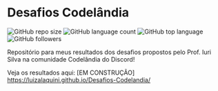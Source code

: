 # Desafios Codelândia
![GitHub repo size](https://img.shields.io/github/repo-size/luizalaquini/Desafios-Codelandia)
![GitHub language count](https://img.shields.io/github/languages/count/luizalaquini/Desafios-Codelandia)
![GitHub top language](https://img.shields.io/github/languages/top/luizalaquini/Desafios-Codelandia)
![GitHub followers](https://img.shields.io/github/followers/luizalaquini?label=Follow&style=social)

Repositório para meus resultados dos desafios propostos pelo Prof. Iuri Silva na comunidade Codelândia do Discord!

Veja os resultados aqui: [EM CONSTRUÇÃO]
https://luizalaquini.github.io/Desafios-Codelandia/
